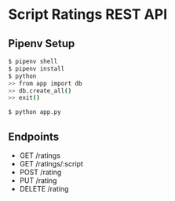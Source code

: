# Script Ratings REST API

## Pipenv Setup

```bash
$ pipenv shell
$ pipenv install
$ python
>> from app import db
>> db.create_all()
>> exit()

$ python app.py
```

## Endpoints

-   GET /ratings
-   GET /ratings/:script
-   POST /rating
-   PUT /rating
-   DELETE /rating
